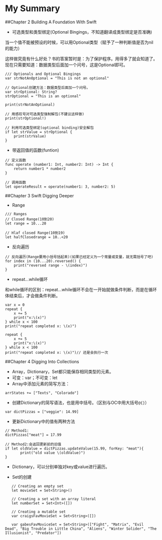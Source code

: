 # My Summary

##Chapter 2 Building A Foundation With Swift

- 可选类型和类型绑定(Optional Bingings，不知道翻译成类型绑定是否准确)

 当一个值不能被预设的时候，可以用Optional类型（赋予了一种判断值是否为nil的能力）

 这样做究竟有什么好处？书的答案暂时是：为了保护程序。用得多了就会知道了。现在只需要知道：数据类型后面加一个问号，这是Optional即可。

```
/// Optionals and Optional Bingings
var strNotAnOptional = "This is not an optional"

// Optional创建方法：数据类型后面加一个问号。
var strOptional: String?
strOptional = "This is an optional"

print(strNotAnOptional)

// 用感叹号对可选类型强制解包(不建议这样做)
print(strOptional!)

// 利用可选类型绑定(optional binding)安全解包
if let strValue = strOptional {
    print(strValue)
}

```

- 带返回值的函数(funtion)

```
// 定义函数
func operate (number1: Int, number2: Int) -> Int {
    return number1 * number2
}

// 调用函数
let operateResult = operate(number1: 3, number2: 5)
```

##Chapter 3 Swift Digging Deeper

- Range

```
/// Ranges
// Closed Range(10到20)
let range = 10...20

// Hlaf closed Range(10到19)
let halfClosedrange = 10..<20

```

- 反向遍历

```
// 反向遍历(Range要用小括号括起来)(如果已经定义为一个常量或变量，就无需括号了吧)
for index in (10...20).reversed() {
    print("reversed range - \(index)")
}

```

- repeat...while循环

 和while循环的区别：repeat...while循环不会在一开始就做条件判断，而是在循环体结束后，才会做条件判断。

```
var x = 0
repeat {
    x += 5
    print("x:\(x)")
} while x < 100
print("repeat completed x: \(x)")

repeat {
    x += 5
    print("x:\(x)")
} while x < 100
print("repeat completed x: \(x)")// 还是会执行一次

```

##Chapter 4 Digging Into Collections

- Array，Dictionary，Set都只能保存相同类型的元素。
- 可变：var；不可变：let
- Array中添加元素的简写方法：

 ```
arrStates += ["Texts", "Colorado"]
```
- 创建Dictionary的简写语法，也是用中括号。（区别与OC中用大括号```@{}```）

 ```
var dictPizzas = ["veggie": 14.99]
```
- 更新Dictionary中的值有两种方法
 
 ```
 // Method1:
 dictPizzas["meat"] = 17.99
 
 // Method2:会返回更新前的旧值
 if let oldValue = dictPizzas.updateValue(15.99, forKey: "meat"){
    	print("old value \(oldValue)")
}
```
- Dictionary，可以分别单独对key或value进行遍历。

- Set的创建

 ```
	// Creating an empty set
	let movieSet = Set<String>()

	// Creating a set with an array literal
	let numberSet = Set<Int>([])

	// Creating a mutable set
	var craigsFavMovieSet = Set<String>([])

	var gabesFavMoviceSet = Set<String>(["Fight", "Matrix", "Evil Dead", "Big Trouble in Little China", "Aliens", "Winter Solider", "The Illusionist", "Predator"])
```